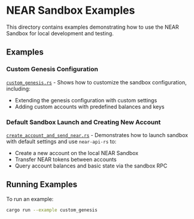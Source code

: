# NEAR Sandbox Examples

This directory contains examples demonstrating how to use the NEAR Sandbox for local development and testing.

## Examples

### Custom Genesis Configuration

[`custom_genesis.rs`](./custom_genesis.rs) - Shows how to customize the sandbox configuration, including:

- Extending the genesis configuration with custom settings
- Adding custom accounts with predefined balances and keys

### Default Sandbox Launch and Creating New Account

[`create_account_and_send_near.rs`](./create_account_and_send_near.rs) - Demonstrates how to launch sandbox with default settings and use `near-api-rs` to:

- Create a new account on the local NEAR Sandbox
- Transfer NEAR tokens between accounts
- Query account balances and basic state via the sandbox RPC

## Running Examples

To run an example:

```bash
cargo run --example custom_genesis
```
